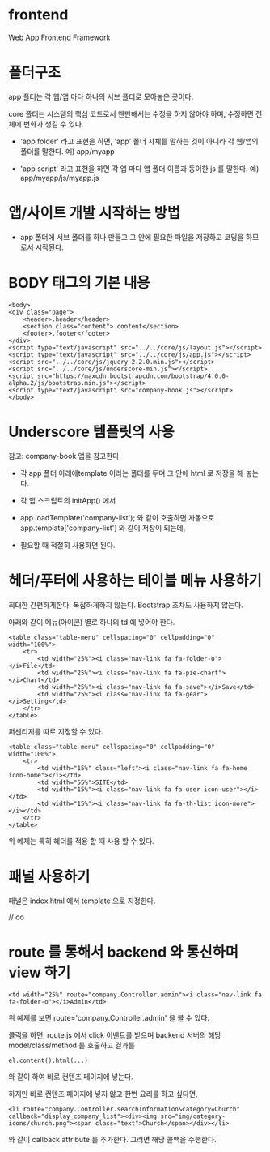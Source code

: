 # frontend

Web App Frontend Framework

# 폴더구조

app 폴더는 각 웹/앱 마다 하나의 서브 폴더로 모아놓은 곳이다.

core 폴더는 시스템의 핵심 코드로서 왠만해서는 수정을 하지 않아야 하며, 수정하면 전체에 변화가 생길 수 있다.



- 'app folder' 라고 표현을 하면, 'app' 폴더 자체를 말하는 것이 아니라 각 웹/앱의 폴더를 말한다. 예) app/myapp

- 'app script' 라고 표현을 하면 각 앱 마다 앱 폴더 이름과 동이한 js 를 말한다. 예) app/myapp/js/myapp.js







# 앱/사이트 개발 시작하는 방법

- app 폴더에 서브 폴더를 하나 만들고 그 안에 필요한 파일을 저장하고 코딩을 하므로서 시작된다.


# BODY 태그의 기본 내용


    <body>
    <div class="page">
        <header>.header</header>
        <section class="content">.content</section>
        <footer>.footer</footer>
    </div>
    <script type="text/javascript" src="../../core/js/layout.js"></script>
    <script type="text/javascript" src="../../core/js/app.js"></script>
    <script src="../../core/js/jquery-2.2.0.min.js"></script>
    <script src="../../core/js/underscore-min.js"></script>
    <script src="https://maxcdn.bootstrapcdn.com/bootstrap/4.0.0-alpha.2/js/bootstrap.min.js"></script>
    <script type="text/javascript" src="company-book.js"></script>
    </body>

# Underscore 템플릿의 사용

참고: company-book 앱을 참고한다.


- 각 app 폴더 아래에template 이라는 폴더를 두며 그 안에 html 로 저장을 해 놓는다.

- 각 앱 스크립트의 initApp() 에서
 
- app.loadTemplate('company-list'); 와 같이 호출하면 자동으로 app.template['company-list'] 와 같이 저장이 되는데,

- 필요할 때 적절히 사용하면 된다.



# 헤더/푸터에 사용하는 테이블 메뉴 사용하기

최대한 간편하게한다. 복잡하게하지 않는다. Bootstrap 조차도 사용하지 않는다.

아래와 같이 메뉴(아이콘) 별로 하나의 td 에 넣어야 한다. 

    <table class="table-menu" cellspacing="0" cellpadding="0" width="100%">
        <tr>
            <td width="25%"><i class="nav-link fa fa-folder-o"></i>File</td>
            <td width="25%"><i class="nav-link fa fa-pie-chart"></i>Chart</td>
            <td width="25%"><i class="nav-link fa fa-save"></i>Save</td>
            <td width="25%"><i class="nav-link fa fa-gear"></i>Setting</td>
        </tr>
    </table>

퍼센티지를 따로 지정할 수 있다.

    <table class="table-menu" cellspacing="0" cellpadding="0" width="100%">
        <tr>
            <td width="15%" class="left"><i class="nav-link fa fa-home icon-home"></i></td>
            <td width="55%">SITE</td>
            <td width="15%"><i class="nav-link fa fa-user icon-user"></i></td>
            <td width="15%"><i class="nav-link fa fa-th-list icon-more"></i></td>
        </tr>
    </table>

위 예제는 특히 헤더를 적용 할 때 사용 할 수 있다.


# 패널 사용하기

패널은 index.html 에서 template 으로 지정한다.


//
oo



# route 를 통해서 backend 와 통신하며 view 하기


    <td width="25%" route="company.Controller.admin"><i class="nav-link fa fa-folder-o"></i>Admin</td>

위 예제를 보면 route='company.Controller.admin' 을 볼 수 있다.

클릭을 하면, route.js 에서 click 이벤트를 받으며 backend 서버의 해당 model/class/method 를 호출하고 결과를

    el.content().html(...)

와 같이 하여 바로 컨텐츠 페이지에 넣는다.

하지만 바로 컨텐츠 페이지에 넣지 않고 한번 요리를 하고 싶다면,

    <li route="company.Controller.searchInformation&category=Church" callback="display_company_list"><div><img src="img/category-icons/church.png"><span class="text">Church</span></div></li>

와 같이 callback attribute 를 추가한다. 그러면 해당 콜백을 수행한다.
